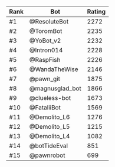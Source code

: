 Rank|Bot|Rating
---|---|---
#1|@ResoluteBot|2272
#2|@ToromBot|2235
#3|@YoBot_v2|2232
#4|@Intron014|2228
#5|@RaspFish|2226
#6|@WandaTheWise|2146
#7|@pawn_git|1875
#8|@magnusglad_bot|1866
#9|@clueless-bot|1673
#10|@FataliiBot|1569
#11|@Demolito_L6|1276
#12|@Demolito_L5|1215
#13|@Demolito_L4|1082
#14|@botTideEval|851
#15|@pawnrobot|699
